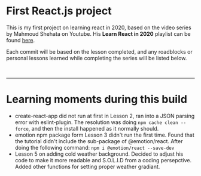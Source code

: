 # First React.js project

This is my first project on learning react in 2020, based on the video series by Mahmoud Shehata on Youtube. His **Learn React in 2020** playlist can be found [here](https://www.youtube.com/watch?v=NJWI1b1upps&list=PLDIXF8nb0VG1v4S-smVy7GV0MHsJ3PJiL).

Each commit will be based on the lesson completed, and any roadblocks or personal lessons learned while completing the series will be listed below.

&nbsp;

---

# Learning moments during this build

-   create-react-app did not run at first in Lesson 2, ran into a JSON parsing error with eslint-plugin. The resolution was doing `npm cache clean --force`, and then the install happened as it normally should.
-   emotion npm package form Lesson 3 didn't run the first time. Found that the tutorial didn't include the sub-package of @emotion/react. After doing the following command: `npm i @emotion/react --save-dev`
-   Lesson 5 on adding cold weather background. Decided to adjust his code to make it more readable and S.O.L.I.D from a coding persepctive. Added other functions for setting proper weather gradiant.
